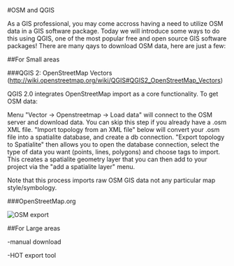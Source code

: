 
#OSM and QGIS

As a GIS professional, you may come accross having a need to utilize OSM data in a GIS software package. Today we will introduce some ways to do this using QGIS, one of the most popular free and open source GIS software packages! There are many qays to download OSM data, here are just a few:

##For Small areas

###QGIS 2: OpenStreetMap Vectors (http://wiki.openstreetmap.org/wiki/QGIS#QGIS2_OpenStreetMap_Vectors)

QGIS 2.0 integrates OpenStreetMap import as a core functionality. To get OSM data:

Menu "Vector -> Openstreetmap -> Load data" will connect to the OSM server and download data. You can skip this step if you already have a .osm XML file.
"Import topology from an XML file" below will convert your .osm file into a spatialite database, and create a db connection.
"Export topology to Spatialite" then allows you to open the database connection, select the type of data you want (points, lines, polygons) and choose tags to import. This creates a spatialite geometry layer that you can then add to your project via the "add a spatialite layer" menu.

Note that this process imports raw OSM GIS data not any particular map style/symbology.

###OpenStreetMap.org

![OSM export](https://cloud.githubusercontent.com/assets/2665840/10675703/316c40d0-78f1-11e5-96a6-99021f47468b.png)

##For Large areas

-manual download

-HOT export tool
